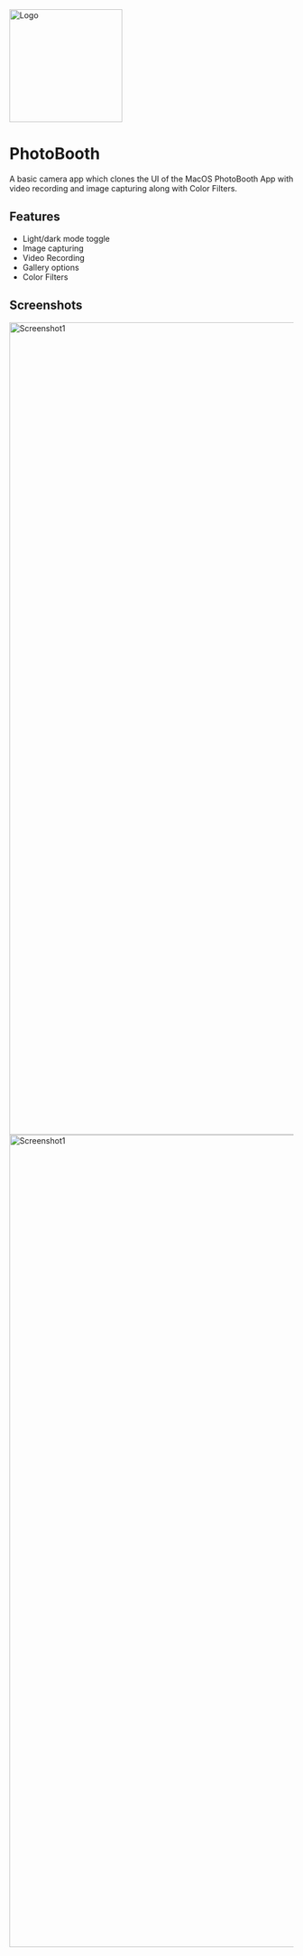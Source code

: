 <img width="200" alt="Logo" src="https://user-images.githubusercontent.com/81432834/204572303-90132616-2a8a-4fac-95b4-f7c18a2b055e.png">

# PhotoBooth

A basic camera app which clones the UI of the MacOS PhotoBooth App with video recording and image capturing along with Color Filters.

## Features

-   Light/dark mode toggle
-   Image capturing
-   Video Recording
-   Gallery options
-   Color Filters

## Screenshots

<!-- ![App Screenshot](./screenshots/Screenshot1.png)
![App Screenshot](./screenshots/Screenshot2.png) -->

<img width="1440" alt="Screenshot1" src="https://user-images.githubusercontent.com/81432834/204571327-19d5008d-1610-403b-a5b2-0ceedcc0712b.png">
<img width="1440" alt="Screenshot1" src="https://user-images.githubusercontent.com/81432834/204571478-117dbba3-05a6-4c0d-b4fe-2e69fd12ec90.png">


